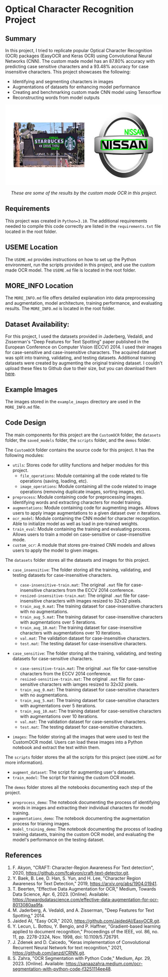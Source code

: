 # Optical Character Recognition Project

## Summary
In this project, I tried to replicate popular Optical Character Recognition (OCR) packages (EasyOCR and Keras OCR) using Convolutional Neural Networks (CNN). The custom made model has an 87.80% accuracy with predicting case sensitive characters and a 93.48% accuracy for case insensitive characters. This project showcases the following:
 - Identifying and segmenting characters in images
 - Augmentations of datasets for enhancing model performance
 - Creating and benchmarking custom made CNN model using Tensorflow
 - Reconstructing words from model outputs

<p align="center">
  <img src="example_images/CustomOCR_Example_Images.jpg" width = "662" height = "256" />
</p>

<p align="center">
  <em>
    These are some of the results by the custom made OCR in this project.
  </em>
</p>

## Requirements
This project was created in `Python=3.10`. The additional requirements needed to compile this code correctly are listed in the `requirements.txt` file located in the root folder.

## USEME Location
The `USEME.md` provides instructions on how to set up the Python environment, run the scripts provided in this project, and use the custom made OCR model. The `USEME.md` file is located in the root folder.

## MORE_INFO Location
The `MORE_INFO.md` file offers detailed explanation into data preprocessing and augmentation, model architecture, training performance, and evaluating results. The `MORE_INFO.md` is located in the root folder.

## Dataset Availability:
For this project, I used the datasets provided in Jaderberg, Vedaldi, and Zisserman's "Deep Features for Text Spotting" paper published in the European Conference on Computer Vision (ECCV) 2014. I used their images for case-sensitive and case-insensitive characters. The acquired dataset was split into training, validating, and testing datasets. Additional training datasets were created by augmenting the original training dataset. I couldn't upload these files to Github due to their size, but you can download them [here](https://drive.google.com/drive/folders/1R9Kfkp2E39SamfRr7D0zXWMf4QwYKzhu?usp=drive_link).

## Example Images
The images stored in the `example_images` directory are used in the `MORE_INFO.md` file.

## Code Design
The main components for this project are the `CustomOCR` folder, the `datasets` folder, the `saved_models` folder, the `scripts` folder, and the `demos` folder.

The `CustomOCR` folder contains the source code for this project. It has the following modules:
 - `utils`: Stores code for utility functions and helper modules for this project.
    - `file_operations`: Module containing all the code related to file operations (saving, loading, etc).
    - `image_operations`: Module containing all the code related to image operations (removing duplicate images, sorting images, etc).
 - `preprocess`: Module containing code for preprocessing images. Identifying words and extracting characters for model training.
 - `augmentations`: Module containing code for augmenting images. Allows users to apply image augmentations to a given dataset over $n$ iterations.
 - `ocr_model`: Module containing the CNN model for character recognition. Able to initialize model as well as load in pre-trained weights. 
 - `train_eval`: Module containing the training and evaluating process. Allows users to train a model on case-sensitive or case-insensitive mode. 
 - `custom_ocr`: A module that stores pre-trained CNN models and allows users to apply the model to given images.

The `datasets` folder stores all the datasets and images for this project.
 - `case_insensitive`: The folder storing all the training, validating, and testing datasets for case-insensitive characters.
    - `case-insensitive-train.mat`: The original `.mat` file for case-insensitive characters from the ECCV 2014 conference.
    - `resized-insensitive-train.mat`: The original `.mat` file for case-insensitive characters with images resized to 32x32 pixels.
    - `train_aug_0.mat`: The training dataset for case-insensitive characters with no augmentations.
    - `train_aug_5.mat`: The training dataset for case-insensitive characters with augmentations over 5 iterations.
    - `train_aug_10.mat`: The training dataset for case-insensitive characters with augmentations over 10 iterations.
    - `val.mat`: The validation dataset for case-insensitive characters.
    - `test.mat`: The testing dataset for case-insensitive characters.

 - `case_sensitive`: The folder storing all the training, validating, and testing datasets for case-sensitive characters.
    - `case-sensitive-train.mat`: The original `.mat` file for case-sensitive characters from the ECCV 2014 conference.
    - `resized-sensitive-train.mat`: The original `.mat` file for case-sensitive characters with iamges resized to 32x32 pixels.
    - `train_aug_0.mat`: The training dataset for case-sensitive characters with no augmentations.
    - `train_aug_5.mat`: The training dataset for case-sensitive characters with augmentations over 5 iterations.
    - `train_aug_10.mat`: The training dataset for case-sensitive characters with augmentations over 10 iterations.
    - `val.mat`: The validation dataset for case-sensitive characters.
    - `test.mat`: The testing dataset for case-sensitive characters.

 - `images`: The folder storing all the images that were used to test the CustomOCR model. Users can load these images into a Python notebook and extract the text within them. 

The `scripts` folder stores the all the scripts for this project (see `USEME.md` for more information).
 - `augment_dataset`: The script for augmenting user's datasets.
 - `train_model`: The script for training the custom OCR model.

The `demos` folder stores all the notebooks documenting each step of the project.
 - `preprocess_demo`: The notebook documenting the process of identifying words in images and extracting their individual characters for model training.
 - `augmentations_demo`: The notebook documenting the augmentation process for trianing images.
 - `model_training_demo`: The notebook documenting the process of loading training datasets, training the custom OCR model, and evaluating the model's performance on the testing dataset.

## References
1. F. Akyon, "CRAFT: Character-Region Awareness For Text detection", 2020, https://github.com/fcakyon/craft-text-detector.git.
2. Y. Baek, B. Lee, D. Han, S. Yun, and H. Lee, "Character Region Awareness for Text Detection," 2019, https://arxiv.org/abs/1904.01941.
3. T. Beerten, "Effective Data Augmentation for OCR," Medium, Towards Data Science, Apr. 6, 2023. [Online]. Available: https://towardsdatascience.com/effective-data-augmentation-for-ocr-8013080aa9fa.
4. M. Jaderberg, A. Vedaldi, and A. Zisserman, "Deep Features for Text Spotting," 2014.
5. Jaided AI, "Easy OCR," 2020, https://github.com/JaidedAI/EasyOCR.git.
6. Y. Lecun, L. Bottou, Y. Bengio, and P. Haffner, "Gradient-based learning applied to document recognition," Proceedings of the IEEE, vol. 86, no. 11, pp. 2278-2324, Nov. 1998, doi: 10.1109/5.726791.
7. J. Zdenek and D. Caicedo, "Keras implementation of Convolutional Recurrent Neural Network for text recognition," 2021, https://github.com/janzd/CRNN.git.
8. S. Zahra, "OCR Segmentation with Python Code," Medium, Apr. 29, 2023. [Online]. Available: https://sanaazahra.medium.com/ocr-segmentation-with-python-code-f3251114ee48.
